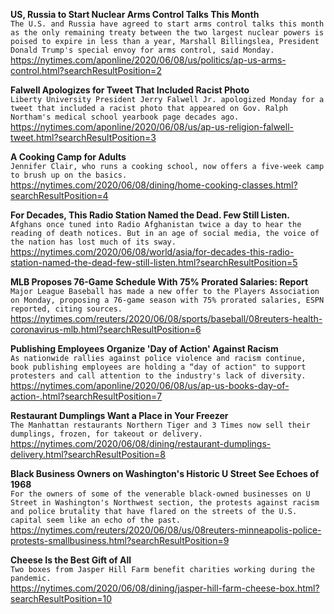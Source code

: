 **US, Russia to Start Nuclear Arms Control Talks This Month**\
`The U.S. and Russia have agreed to start arms control talks this month as the only remaining treaty between the two largest nuclear powers is poised to expire in less than a year, Marshall Billingslea, President Donald Trump's special envoy for arms control, said Monday. `\
https://nytimes.com/aponline/2020/06/08/us/politics/ap-us-arms-control.html?searchResultPosition=2

**Falwell Apologizes for Tweet That Included Racist Photo**\
`Liberty University President Jerry Falwell Jr. apologized Monday for a tweet that included a racist photo that appeared on Gov. Ralph Northam's medical school yearbook page decades ago. `\
https://nytimes.com/aponline/2020/06/08/us/ap-us-religion-falwell-tweet.html?searchResultPosition=3

**A Cooking Camp for Adults**\
`Jennifer Clair, who runs a cooking school, now offers a five-week camp to brush up on the basics.`\
https://nytimes.com/2020/06/08/dining/home-cooking-classes.html?searchResultPosition=4

**For Decades, This Radio Station Named the Dead. Few Still Listen.**\
`Afghans once tuned into Radio Afghanistan twice a day to hear the reading of death notices. But in an age of social media, the voice of the nation has lost much of its sway.`\
https://nytimes.com/2020/06/08/world/asia/for-decades-this-radio-station-named-the-dead-few-still-listen.html?searchResultPosition=5

**MLB Proposes 76-Game Schedule With 75% Prorated Salaries: Report**\
`Major League Baseball has made a new offer to the Players Association on Monday, proposing a 76-game season with 75% prorated salaries, ESPN reported, citing sources.`\
https://nytimes.com/reuters/2020/06/08/sports/baseball/08reuters-health-coronavirus-mlb.html?searchResultPosition=6

**Publishing Employees Organize 'Day of Action' Against Racism**\
`As nationwide rallies against police violence and racism continue, book publishing employees are holding a “day of action" to support protesters and call attention to the industry's lack of diversity.`\
https://nytimes.com/aponline/2020/06/08/us/ap-us-books-day-of-action-.html?searchResultPosition=7

**Restaurant Dumplings Want a Place in Your Freezer**\
`The Manhattan restaurants Northern Tiger and 3 Times now sell their dumplings, frozen, for takeout or delivery.`\
https://nytimes.com/2020/06/08/dining/restaurant-dumplings-delivery.html?searchResultPosition=8

**Black Business Owners on Washington's Historic U Street See Echoes of 1968**\
`For the owners of some of the venerable black-owned businesses on U Street in Washington's Northwest section, the protests against racism and police brutality that have flared on the streets of the U.S. capital seem like an echo of the past.`\
https://nytimes.com/reuters/2020/06/08/us/08reuters-minneapolis-police-protests-smallbusiness.html?searchResultPosition=9

**Cheese Is the Best Gift of All**\
`Two boxes from Jasper Hill Farm benefit charities working during the pandemic.`\
https://nytimes.com/2020/06/08/dining/jasper-hill-farm-cheese-box.html?searchResultPosition=10

